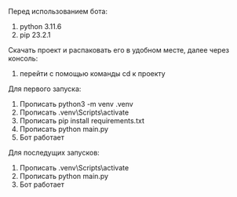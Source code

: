 Перед использованием бота:
1. python 3.11.6
2. pip 23.2.1

Скачать проект и распаковать его в удобном месте, далее через консоль:

1. перейти с помощью команды cd к проекту

Для первого запуска:
1. Прописать python3 -m venv .venv
2. Прописать .venv\Scripts\activate
3. Прописать pip install requirements.txt
4. Прописать python main.py
5. Бот работает

Для последущих запусков:
1. Прописать .venv\Scripts\activate
2. Прописать python main.py
3. Бот работает
